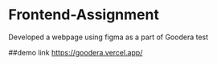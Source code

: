# Frontend-Assignment
Developed  a webpage using figma as a part of Goodera test

##demo link https://goodera.vercel.app/
